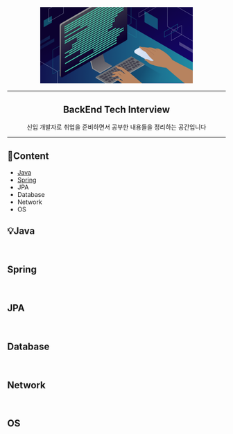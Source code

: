 <div align="center">
    <img src="./image/thumb.png" width="70%"></img>
</div>

----

<div align='center'>
    <h2> BackEnd Tech Interview</h2>
    신입 개발자로 취업을 준비하면서 공부한 내용들을 정리하는 공간입니다
</div>

----
## 📝Content
- [Java](./content/java.md)
- [Spring](./content/spring.md)
- JPA
- Database
- Network
- OS

## 💡Java

<br>

##  Spring

<br>

##  JPA

<br>

##  Database

<br>

##  Network

<br>

##  OS
